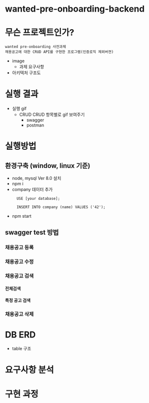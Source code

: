 # wanted-pre-onboarding-backend

# 무슨 프로젝트인가?

```
wanted pre-onboarding 사전과제
채용공고에 대한 CRUD API를 구현한 프로그램(인증로직 제외버젼)
```

- image
  - 과제 요구사항
- 아키텍처 구조도

# 실행 결과

- 실행 gif
  - CRUD
    CRUD 항목별로 gif 보여주기
    - swagger
    - postman

# 실행방법

## 환경구축 (window, linux 기준)
  - node, mysql Ver 8.0 설치 
  - npm i
  - company 데이터 추가
    ```
      USE [your database];
    ```
    ```
      INSERT INTO company (name) VALUES ('42');
    ```
  - npm start
## swagger test 방법
### 채용공고 등록

### 채용공고 수정

### 채용공고 검색
#### 전체검색
#### 특정 공고 검색
### 채용공고 삭제


# DB ERD

- table 구조

# 요구사항 분석

# 구현 과정
